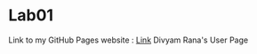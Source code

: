 # Lab01

Link to my GitHub Pages website : [Link](https://divyamrana007.github.io/Lab01/)
Divyam Rana's User Page
